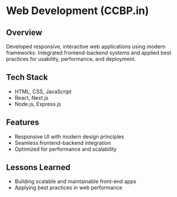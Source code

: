 # Web Development (CCBP.in)

## Overview
Developed responsive, interactive web applications using modern frameworks. Integrated frontend-backend systems and applied best practices for usability, performance, and deployment.  

## Tech Stack
- HTML, CSS, JavaScript  
- React, Next.js  
- Node.js, Express.js  

## Features
- Responsive UI with modern design principles  
- Seamless frontend-backend integration  
- Optimized for performance and scalability  

## Lessons Learned
- Building scalable and maintainable front-end apps  
- Applying best practices in web performance  
